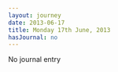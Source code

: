 ```yaml
---
layout: journey
date: 2013-06-17
title: Monday 17th June, 2013
hasJournal: no
---
```

No journal entry
